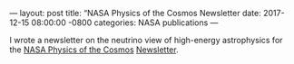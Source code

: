 —
layout: post
title:  “NASA Physics of the Cosmos Newsletter
date:   2017-12-15 08:00:00 -0800
categories: NASA publications 
—

I wrote a newsletter on the neutrino view of high-energy astrophysics for the [NASA Physics of the Cosmos][pcos] [Newsletter][news]. 

[pcos]: https://pcos.gsfc.nasa.gov
[news]: https://pcos.gsfc.nasa.gov/newsletters/PCOS-Newsletter-V7-n1-Dec2017-Final.pdf